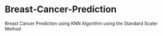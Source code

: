 # Breast-Cancer-Prediction
Breast Cancer Prediction using KNN Algorithm using the Standard Scaler Method
